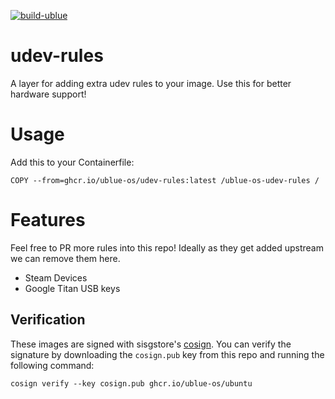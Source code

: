 [![build-ublue](https://github.com/ublue-os/udev-rules/actions/workflows/build.yml/badge.svg)](https://github.com/ublue-os/udev-rules/actions/workflows/build.yml)

# udev-rules

A layer for adding extra udev rules to your image. Use this for better hardware support!

# Usage

Add this to your Containerfile:

    COPY --from=ghcr.io/ublue-os/udev-rules:latest /ublue-os-udev-rules /
    
# Features

Feel free to PR more rules into this repo! Ideally as they get added upstream we can remove them here. 

- Steam Devices
- Google Titan USB keys

## Verification

These images are signed with sisgstore's [cosign](https://docs.sigstore.dev/cosign/overview/). You can verify the signature by downloading the `cosign.pub` key from this repo and running the following command:

    cosign verify --key cosign.pub ghcr.io/ublue-os/ubuntu
